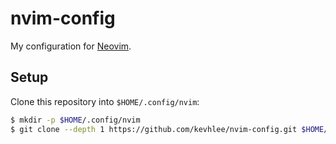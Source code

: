 # nvim-config

My configuration for [Neovim](https://neovim.io/).

## Setup

Clone this repository into `$HOME/.config/nvim`:

```bash
$ mkdir -p $HOME/.config/nvim
$ git clone --depth 1 https://github.com/kevhlee/nvim-config.git $HOME/.config/nvim
```

